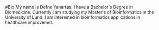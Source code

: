 #Bio
My name is Defne Yanartas. I have a Bachelor's Degree in Biomedicine. Currently I am studying my Master's of Bioinformatics in the University of Lund. I am interested in bioinformatics applications in healthcare improvemnt. 
